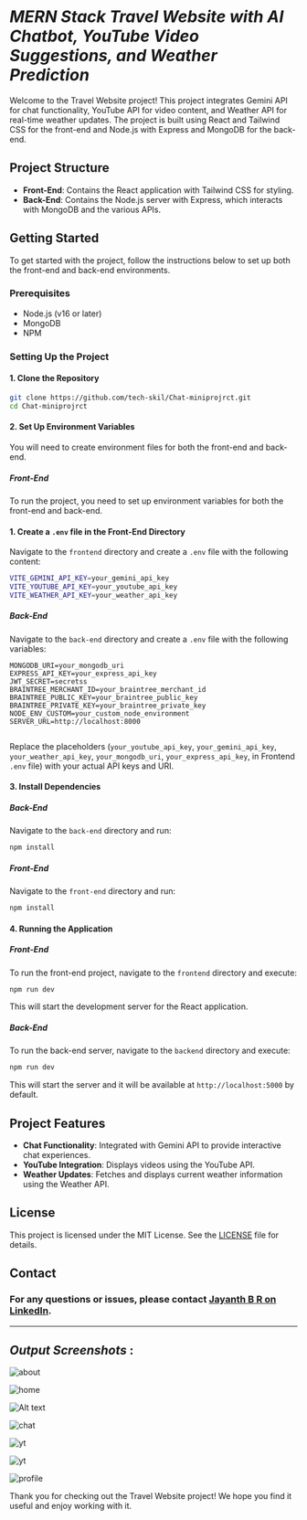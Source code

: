 
# *MERN Stack Travel Website with AI Chatbot, YouTube Video Suggestions, and Weather Prediction*

Welcome to the Travel Website project! This project integrates Gemini API for chat functionality, YouTube API for video content, and Weather API for real-time weather updates. The project is built using React and Tailwind CSS for the front-end and Node.js with Express and MongoDB for the back-end.

## Project Structure

- **Front-End**: Contains the React application with Tailwind CSS for styling.
- **Back-End**: Contains the Node.js server with Express, which interacts with MongoDB and the various APIs.

## Getting Started

To get started with the project, follow the instructions below to set up both the front-end and back-end environments.

### Prerequisites

- Node.js (v16 or later)
- MongoDB
- NPM 

### Setting Up the Project

#### 1. Clone the Repository

```bash
git clone https://github.com/tech-skil/Chat-miniprojrct.git
cd Chat-miniprojrct
```

#### 2. Set Up Environment Variables

You will need to create environment files for both the front-end and back-end.

##### Front-End

To run the project, you need to set up environment variables for both the front-end and back-end.

#### 1. Create a `.env` file in the Front-End Directory

Navigate to the `frontend` directory and create a `.env` file with the following content:

```bash
VITE_GEMINI_API_KEY=your_gemini_api_key
VITE_YOUTUBE_API_KEY=your_youtube_api_key
VITE_WEATHER_API_KEY=your_weather_api_key
```

##### Back-End

Navigate to the `back-end` directory and create a `.env` file with the following variables:

```
MONGODB_URI=your_mongodb_uri
EXPRESS_API_KEY=your_express_api_key
JWT_SECRET=secretss
BRAINTREE_MERCHANT_ID=your_braintree_merchant_id
BRAINTREE_PUBLIC_KEY=your_braintree_public_key
BRAINTREE_PRIVATE_KEY=your_braintree_private_key
NODE_ENV_CUSTOM=your_custom_node_environment
SERVER_URL=http://localhost:8000


```

Replace the placeholders (`your_youtube_api_key`, `your_gemini_api_key`, `your_weather_api_key`, `your_mongodb_uri`, `your_express_api_key`, in Frontend `.env` file) with your actual API keys and URI.

#### 3. Install Dependencies

##### Back-End

Navigate to the `back-end` directory and run:

```bash
npm install
```

##### Front-End

Navigate to the `front-end` directory and run:

```bash
npm install
```

#### 4. Running the Application

##### Front-End

To run the front-end project, navigate to the `frontend` directory and execute:

```bash
npm run dev
```

This will start the development server for the React application.

##### Back-End

To run the back-end server, navigate to the `backend` directory and execute:

```bash
npm run dev
```

This will start the server and it will be available at `http://localhost:5000` by default.

## Project Features

- **Chat Functionality**: Integrated with Gemini API to provide interactive chat experiences.
- **YouTube Integration**: Displays videos using the YouTube API.
- **Weather Updates**: Fetches and displays current weather information using the Weather API.


## License

This project is licensed under the MIT License. See the [LICENSE](LICENSE) file for details.

## Contact

### For any questions or issues, please contact [Jayanth B R on LinkedIn](https://www.linkedin.com/in/jayanth-b-r-650bb3253?utm_source=share&utm_campaign=share_via&utm_content=profile&utm_medium=android_app).
---
## *Output Screenshots* : 
![about](https://github.com/tech-skil/Chat-miniprojrct/blob/chatbot/triplo/triplo%20(2).jpg)

![home](https://github.com/tech-skil/Chat-miniprojrct/blob/chatbot/triplo/triplo%20(1).jpg)

![Alt text](https://github.com/tech-skil/Chat-miniprojrct/blob/chatbot/triplo/triplo%20(5).jpg)

![chat](https://github.com/tech-skil/Chat-miniprojrct/blob/chatbot/triplo/triplo%20(3).jpg)

![yt](https://github.com/tech-skil/Chat-miniprojrct/blob/chatbot/triplo/triplo%20(7).jpg)

![yt](https://github.com/tech-skil/Chat-miniprojrct/blob/chatbot/triplo/triplo%20(4).jpg)

![profile](https://github.com/tech-skil/Chat-miniprojrct/blob/chatbot/triplo/triplo%20(6).jpg)

Thank you for checking out the Travel Website project! We hope you find it useful and enjoy working with it.

